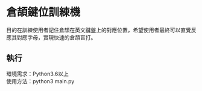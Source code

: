 # 倉頡鍵位訓練機
目的在訓練使用者記住倉頡在英文鍵盤上的對應位置，希望使用者最終可以直覺反應其對應字母，實現快速的倉頡盲打。  


## 執行
環境需求：Python3.6以上  
使用方法：python3 main.py    
